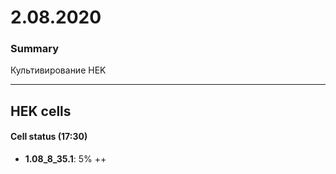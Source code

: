 2.08.2020
=========

### Summary
Культивирование HEK

---

## HEK cells
#### Cell status (17:30)
- **1.08_8_35.1**: 5% ++